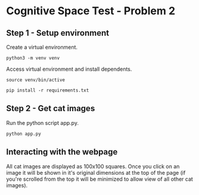 <!-- @format -->

# Cognitive Space Test - Problem 2

## Step 1 - Setup environment

Create a virtual environment.

`python3 -m venv venv`

Access virtual environment and install dependents.

`source venv/bin/active`

`pip install -r requirements.txt`

## Step 2 - Get cat images

Run the python script app.py.

`python app.py`

## Interacting with the webpage

All cat images are displayed as 100x100 squares. Once you click on an image it will be shown in it's original dimensions at the top of the page (if you're scrolled from the top it will be minimized to allow view of all other cat images).
